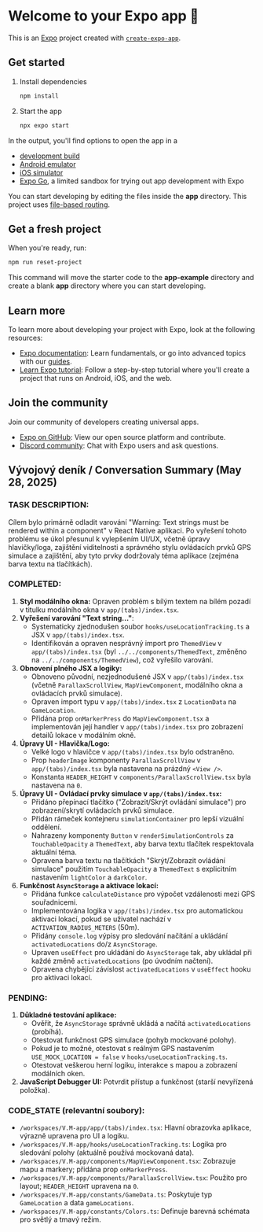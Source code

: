 # Welcome to your Expo app 👋

This is an [Expo](https://expo.dev) project created with [`create-expo-app`](https://www.npmjs.com/package/create-expo-app).

## Get started

1. Install dependencies

   ```bash
   npm install
   ```

2. Start the app

   ```bash
   npx expo start
   ```

In the output, you'll find options to open the app in a

- [development build](https://docs.expo.dev/develop/development-builds/introduction/)
- [Android emulator](https://docs.expo.dev/workflow/android-studio-emulator/)
- [iOS simulator](https://docs.expo.dev/workflow/ios-simulator/)
- [Expo Go](https://expo.dev/go), a limited sandbox for trying out app development with Expo

You can start developing by editing the files inside the **app** directory. This project uses [file-based routing](https://docs.expo.dev/router/introduction).

## Get a fresh project

When you're ready, run:

```bash
npm run reset-project
```

This command will move the starter code to the **app-example** directory and create a blank **app** directory where you can start developing.

## Learn more

To learn more about developing your project with Expo, look at the following resources:

- [Expo documentation](https://docs.expo.dev/): Learn fundamentals, or go into advanced topics with our [guides](https://docs.expo.dev/guides).
- [Learn Expo tutorial](https://docs.expo.dev/tutorial/introduction/): Follow a step-by-step tutorial where you'll create a project that runs on Android, iOS, and the web.

## Join the community

Join our community of developers creating universal apps.

- [Expo on GitHub](https://github.com/expo/expo): View our open source platform and contribute.
- [Discord community](https://chat.expo.dev): Chat with Expo users and ask questions.

## Vývojový deník / Conversation Summary (May 28, 2025)

### TASK DESCRIPTION:
Cílem bylo primárně odladit varování "Warning: Text strings must be rendered within a <Text> component" v React Native aplikaci. Po vyřešení tohoto problému se úkol přesunul k vylepšením UI/UX, včetně úpravy hlavičky/loga, zajištění viditelnosti a správného stylu ovládacích prvků GPS simulace a zajištění, aby tyto prvky dodržovaly téma aplikace (zejména barva textu na tlačítkách).

### COMPLETED:
1.  **Styl modálního okna:** Opraven problém s bílým textem na bílém pozadí v titulku modálního okna v `app/(tabs)/index.tsx`.
2.  **Vyřešení varování "Text string..."**:
    *   Systematicky zjednodušen soubor `hooks/useLocationTracking.ts` a JSX v `app/(tabs)/index.tsx`.
    *   Identifikován a opraven nesprávný import pro `ThemedView` v `app/(tabs)/index.tsx` (byl `../../components/ThemedText`, změněno na `../../components/ThemedView`), což vyřešilo varování.
3.  **Obnovení plného JSX a logiky:**
    *   Obnoveno původní, nezjednodušené JSX v `app/(tabs)/index.tsx` (včetně `ParallaxScrollView`, `MapViewComponent`, modálního okna a ovládacích prvků simulace).
    *   Opraven import typu v `app/(tabs)/index.tsx` z `LocationData` na `GameLocation`.
    *   Přidána prop `onMarkerPress` do `MapViewComponent.tsx` a implementován její handler v `app/(tabs)/index.tsx` pro zobrazení detailů lokace v modálním okně.
4.  **Úpravy UI - Hlavička/Logo:**
    *   Velké logo v hlavičce v `app/(tabs)/index.tsx` bylo odstraněno.
    *   Prop `headerImage` komponenty `ParallaxScrollView` v `app/(tabs)/index.tsx` byla nastavena na prázdný `<View />`.
    *   Konstanta `HEADER_HEIGHT` v `components/ParallaxScrollView.tsx` byla nastavena na `0`.
5.  **Úpravy UI - Ovládací prvky simulace v `app/(tabs)/index.tsx`:**
    *   Přidáno přepínací tlačítko ("Zobrazit/Skrýt ovládání simulace") pro zobrazení/skrytí ovládacích prvků simulace.
    *   Přidán rámeček kontejneru `simulationContainer` pro lepší vizuální oddělení.
    *   Nahrazeny komponenty `Button` v `renderSimulationControls` za `TouchableOpacity` a `ThemedText`, aby barva textu tlačítek respektovala aktuální téma.
    *   Opravena barva textu na tlačítkách "Skrýt/Zobrazit ovládání simulace" použitím `TouchableOpacity` a `ThemedText` s explicitním nastavením `lightColor` a `darkColor`.
6.  **Funkčnost `AsyncStorage` a aktivace lokací:**
    *   Přidána funkce `calculateDistance` pro výpočet vzdálenosti mezi GPS souřadnicemi.
    *   Implementována logika v `app/(tabs)/index.tsx` pro automatickou aktivaci lokací, pokud se uživatel nachází v `ACTIVATION_RADIUS_METERS` (50m).
    *   Přidány `console.log` výpisy pro sledování načítání a ukládání `activatedLocations` do/z `AsyncStorage`.
    *   Upraven `useEffect` pro ukládání do `AsyncStorage` tak, aby ukládal při každé změně `activatedLocations` (po úvodním načtení).
    *   Opravena chybějící závislost `activatedLocations` v `useEffect` hooku pro aktivaci lokací.

### PENDING:
1.  **Důkladné testování aplikace:**
    *   Ověřit, že `AsyncStorage` správně ukládá a načítá `activatedLocations` (probíhá).
    *   Otestovat funkčnost GPS simulace (pohyb mockované polohy).
    *   Pokud je to možné, otestovat s reálným GPS nastavením `USE_MOCK_LOCATION = false` v `hooks/useLocationTracking.ts`.
    *   Otestovat veškerou herní logiku, interakce s mapou a zobrazení modálních oken.
2.  **JavaScript Debugger UI:** Potvrdit přístup a funkčnost (starší nevyřízená položka).

### CODE_STATE (relevantní soubory):
*   `/workspaces/V.M-app/app/(tabs)/index.tsx`: Hlavní obrazovka aplikace, výrazně upravena pro UI a logiku.
*   `/workspaces/V.M-app/hooks/useLocationTracking.ts`: Logika pro sledování polohy (aktuálně používá mockovaná data).
*   `/workspaces/V.M-app/components/MapViewComponent.tsx`: Zobrazuje mapu a markery; přidána prop `onMarkerPress`.
*   `/workspaces/V.M-app/components/ParallaxScrollView.tsx`: Použito pro layout; `HEADER_HEIGHT` upravena na `0`.
*   `/workspaces/V.M-app/constants/GameData.ts`: Poskytuje typ `GameLocation` a data `gameLocations`.
*   `/workspaces/V.M-app/constants/Colors.ts`: Definuje barevná schémata pro světlý a tmavý režim.
